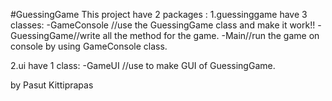 #GuessingGame
This project have 2 packages : 
1.guessinggame
have 3 classes:
-GameConsole //use the GuessingGame class and make it work!!
-GuessingGame//write all the method for the game.
-Main//run the game on console by using GameConsole class.

2.ui
have 1 class:
-GameUI //use to make GUI of GuessingGame.

by Pasut Kittiprapas

